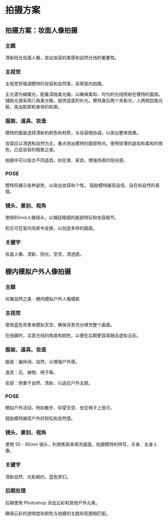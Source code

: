 # 拍摄方案



## 拍摄方案：妆面人像拍摄

### 主题

清新阳光妆面人像，突出妆容的美感和自然光线的重要性。

### 主视觉

主视觉将强调模特的妆容和自然美，采用室内拍摄。

主光源为蝴蝶光，配备深抛柔光箱，以确保柔和、均匀的光线照射在模特的面部。辅助光源采用八角柔光箱，提供适度的补光。模特身后两个夹板光，人两侧加吸光板，突出脸部和身体的轮廓。

### 服装、道具、妆造

模特的服装选择清新的颜色和材质，与妆容相协调，以突出整体效果。

妆容应以清透和自然为主，重点突出模特的面部特点。使用轻薄的底妆和柔和的唇色，凸显妆容的精致之美。

拍摄中可以结合不同道具，如花束、家具，增强场景的阳光感。

### POSE
模特将展示各种姿势，以突出妆容和个性。
鼓励模特展现自信、自在和自然的表情。

### 镜头、景别、视角

使用85mm人像镜头，以捕捉精细的面部特征和妆容细节。

机位可在室内场景中变换，以创造多样的画面。

### 关键字

妆面人像、清新、阳光、空灵、清透感。





## 棚内模拟户外人像拍摄

### 主题
优雅自然之美 - 棚内模拟户外人像摄影


### 主视觉
使用蓝色背景来模拟天空，确保背景充分填充整个画面。

在拍摄时，注意光线的角度和颜色，以便在后期更容易融合虚拟云彩。

### 服装、道具、妆造
服装：偏休闲、自然，以增强户外感。

道具：花、植物、椅子等。

妆容：侧重于自然、清新，以适应户外主题。

### POSE
模拟户外活动，例如散步、仰望天空、坐在椅子上皆可。

鼓励模特展现户外的轻松和自然感。

### 镜头、景别、视角
使用 50 - 85mm 镜头，利用焦距来填充画面，拍摄模特的特写，半身、全身人像。

### 关键字
清新自然、光影婉约、蓝色梦幻。

### 后期处理
后期使用 Photoshop 添加云彩和其他户外元素。

确保云彩的透明度和颜色与拍摄的主题和氛围相匹配。